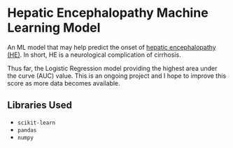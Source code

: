 # Hepatic Encephalopathy Machine Learning Model
 
An ML model that may help predict the onset of [hepatic encephalopathy (HE)](https://www.journal-of-hepatology.eu/article/S0168-8278(20)30466-9/fulltext). In short, HE is a neurological complication of cirrhosis.

Thus far, the Logistic Regression model providing the highest area under the curve (AUC) value. This is an ongoing project and I hope to improve this score as more data becomes available.

## Libraries Used
- `scikit-learn`
- `pandas`
- `numpy`
